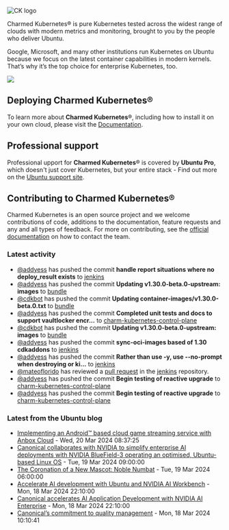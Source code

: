 ![CK logo](https://assets.ubuntu.com/v1/451d4cf4-Charmed+Kubernetes_RGB_onWhite_2022.svg)

Charmed Kubernetes® is pure Kubernetes tested across the widest range of clouds with modern metrics and monitoring, brought to you by the people who deliver Ubuntu.

Google, Microsoft, and many other institutions run Kubernetes on Ubuntu because we focus on the latest container capabilities in modern kernels. That’s why it’s the top choice for enterprise Kubernetes, too.

![](https://assets.ubuntu.com/v1/843c77b6-juju-at-a-glace.svg)

## Deploying Charmed Kubernetes®

To learn more about **Charmed Kubernetes**®, including how to install it on your own cloud, please visit the [Documentation][docs].

## Professional support

Professional upport for **Charmed Kubernetes**® is covered by **Ubuntu Pro**, which doesn't just cover Kubernetes, but your entire stack - Find out more on the [Ubuntu support site](https://ubuntu.com/support).

## Contributing to Charmed Kubernetes®

Charmed Kubernetes is an open source project and we welcome contributions of code, additions to the documentation, feature requests and any and all types of feedback. For more on contributing, see the [official documentation][get-in-touch] on how to contact the team.

<!-- LINKS -->
[docs]: https://ubuntu.com/kubernetes/docs
[get-in-touch]: https://ubuntu.com/kubernetes/docs/get-in-touch

### Latest activity

<!-- activity starts -->
 - [@addyess](https://github.com/addyess) has pushed the commit **handle report situations where no deploy_result exists** to [jenkins](https://github.com/charmed-kubernetes/jenkins)
 - [@addyess](https://github.com/addyess) has pushed the commit **Updating v1.30.0-beta.0-upstream: images** to [bundle](https://github.com/charmed-kubernetes/bundle)
 - [@cdkbot](https://github.com/cdkbot) has pushed the commit **Updating container-images/v1.30.0-beta.0.txt** to [bundle](https://github.com/charmed-kubernetes/bundle)
 - [@addyess](https://github.com/addyess) has pushed the commit **Completed unit tests and docs to support vaultlocker encr...** to [charm-kubernetes-control-plane](https://github.com/charmed-kubernetes/charm-kubernetes-control-plane)
 - [@cdkbot](https://github.com/cdkbot) has pushed the commit **Updating v1.30.0-beta.0-upstream: images** to [bundle](https://github.com/charmed-kubernetes/bundle)
 - [@addyess](https://github.com/addyess) has pushed the commit **sync-oci-images based of 1.30 cdkaddons** to [jenkins](https://github.com/charmed-kubernetes/jenkins)
 - [@addyess](https://github.com/addyess) has pushed the commit **Rather than use -y, use --no-prompt when destroying or ki...** to [jenkins](https://github.com/charmed-kubernetes/jenkins)
 - [@mateoflorido](https://github.com/mateoflorido) has reviewed a [pull request](https://github.com/charmed-kubernetes/jenkins/pull/1496) in the [jenkins](https://github.com/charmed-kubernetes/jenkins) repository.
 - [@addyess](https://github.com/addyess) has pushed the commit **Begin testing of reactive upgrade** to [charm-kubernetes-control-plane](https://github.com/charmed-kubernetes/charm-kubernetes-control-plane)
 - [@addyess](https://github.com/addyess) has pushed the commit **Begin testing of reactive upgrade** to [charm-kubernetes-control-plane](https://github.com/charmed-kubernetes/charm-kubernetes-control-plane)
<!-- activity ends -->

<!-- roadmap starts -->

<!-- roadmap ends -->

### Latest from the Ubuntu blog

<!-- blog starts -->
* [Implementing an Android&#x2122; based cloud game streaming service with Anbox Cloud](https://ubuntu.com//blog/implementing-an-android-based-cloud-game-streaming-service-with-anbox-cloud) - Wed, 20 Mar 2024 08:37:25 
* [Canonical collaborates with NVIDIA to simplify enterprise AI deployments with NVIDIA BlueField-3 operating an optimised, Ubuntu-based Linux OS](https://ubuntu.com//blog/ubuntu-and-nvidia-bluefield-3) - Tue, 19 Mar 2024 09:00:00 
* [The Coronation of a New Mascot: Noble Numbat](https://ubuntu.com//blog/the-coronation-of-a-new-mascot-noble-numbat) - Tue, 19 Mar 2024 06:00:00 
* [Accelerate AI development with Ubuntu and NVIDIA AI Workbench](https://ubuntu.com//blog/accelerate-ai-development-with-ubuntu-and-nvidia-ai-workbench) - Mon, 18 Mar 2024 22:10:00 
* [Canonical accelerates AI Application Development with NVIDIA AI Enterprise](https://ubuntu.com//blog/charmed-k8s-support-comes-to-nvidia-ai-enterprise) - Mon, 18 Mar 2024 22:10:00 
* [Canonical’s commitment to quality management](https://ubuntu.com//blog/canonicals-commitment-to-quality-management) - Mon, 18 Mar 2024 10:10:41 
<!-- blog ends -->
